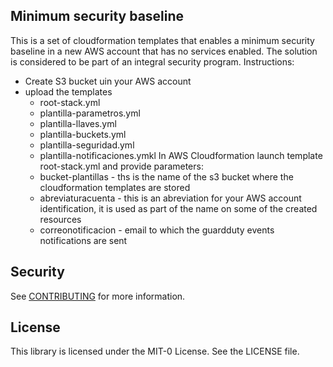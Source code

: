 ## Minimum security baseline

This is a set of cloudformation templates that enables a minimum security baseline in a new AWS account that has no services enabled.
The solution is considered to be part of an integral security program.
Instructions:
- Create S3 bucket uin your AWS account
- upload the templates
   - root-stack.yml
   - plantilla-parametros.yml
   - plantilla-llaves.yml
   - plantilla-buckets.yml
   - plantilla-seguridad.yml
   - plantilla-notificaciones.ymkl
In AWS Cloudformation launch template root-stack.yml and provide parameters:
  - bucket-plantillas - ths is the name of the s3 bucket where the cloudformation templates are stored
  - abreviaturacuenta - this is an abreviation for your AWS account identification, it is used as part of the name on some of the created resources
  - correonotificacion - email to which the guardduty events notifications are sent


## Security

See [CONTRIBUTING](CONTRIBUTING.md#security-issue-notifications) for more information.

## License

This library is licensed under the MIT-0 License. See the LICENSE file.

